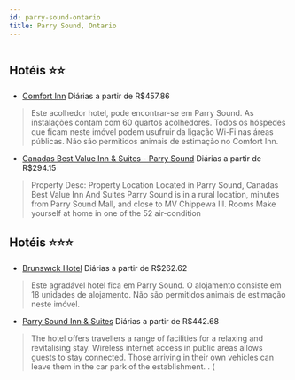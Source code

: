 ```yaml
---
id: parry-sound-ontario
title: Parry Sound, Ontario
---
```


<center><img src="http://photos.hotelbeds.com/giata/10/104105/104105a_hb_a_052.jpg" alt="" /></center>


## Hotéis ⭐️⭐️

-    [Comfort Inn](https://www.hurb.com/aud/https://www.hurb.com/hoteis/parry-sound/comfort-inn-JNP-JP063271?cmp=18055) Diárias a partir de R$457.86
   > Este acolhedor hotel, pode encontrar-se em Parry Sound. As instalações contam com 60 quartos acolhedores. Todos os hóspedes que ficam neste imóvel podem usufruir da ligação Wi-Fi nas áreas públicas. Não são permitidos animais de estimação no Comfort Inn. 
-    [Canadas Best Value Inn & Suites - Parry Sound](https://www.hurb.com/aud/https://www.hurb.com/hoteis/parry-sound/canadas-best-value-inn-suites-parry-sound-JNP-JP807227?cmp=18055) Diárias a partir de R$294.15
   > Property Desc:    Property Location   Located in Parry Sound, Canadas Best Value Inn And Suites Parry Sound is in a rural location, minutes from Parry Sound Mall, and close to MV Chippewa III.   Rooms   Make yourself at home in one of the 52 air-condition

## Hotéis ⭐️⭐️⭐️

-    [Brunswıck Hotel](https://www.hurb.com/aud/https://www.hurb.com/hoteis/parry-sound/brunswick-hotel-JNP-JP182859?cmp=18055) Diárias a partir de R$262.62
   > Este agradável hotel fica em Parry Sound. O alojamento consiste em 18 unidades de alojamento. Não são permitidos animais de estimação neste imóvel. 
-    [Parry Sound Inn & Suites](https://www.hurb.com/aud/https://www.hurb.com/hoteis/parry-sound/parry-sound-inn-suites-JNP-JP461967?cmp=18055) Diárias a partir de R$442.68
   > The hotel offers travellers a range of facilities for a relaxing and revitalising stay. Wireless internet access in public areas allows guests to stay connected. Those arriving in their own vehicles can leave them in the car park of the establishment.
. (
